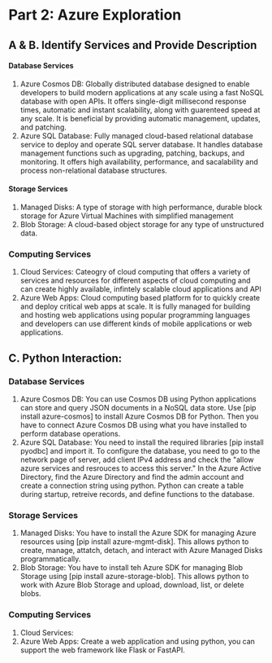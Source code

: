 # Part 2: Azure Exploration

## A & B. Identify Services and Provide Description 
#### Database Services
1. Azure Cosmos DB: Globally distributed database designed to enable developers to build modern applications at any scale using a fast NoSQL database with open APIs. It offers single-digit millisecond response times, automatic and instant scalability, along with guarenteed speed at any scale. It is beneficial by providing automatic management, updates, and patching.
2. Azure SQL Database: Fully managed cloud-based relational database service to deploy and operate SQL server database. It handles database management functions such as upgrading, patching, backups, and monitoring. It offers high availability, performance, and sacalability and process non-relational database structures. 

#### Storage Services
1. Managed Disks: A type of storage with high performance, durable block storage for Azure Virtual Machines with simplified management
2. Blob Storage: A cloud-based object storage for any type of unstructured data.

### Computing Services
1. Cloud Services: Cateogry of cloud computing that offers a variety of services and resources for different aspects of cloud computing and can create highly available, infintely scalable cloud applications and API
2. Azure Web Apps: Cloud computing based platform for to quickly create and deploy critical web apps at scale. It is fully managed for building and hosting web applications using popular programming languages and developers can use different kinds of mobile applications or web applications.

## C. Python Interaction: 
### Database Services
1. Azure Cosmos DB: You can use Cosmos DB using Python applications can store and query JSON documents in a NoSQL data store. Use [pip install azure-cosmos] to install Azure Cosmos DB for Python. Then you have to connect Azure Cosmos DB using what you have installed to perform database operations. 
2. Azure SQL Database: You need to install the required libraries [pip install pyodbc] and import it. To configure the database, you need to go to the network page of server, add client IPv4 address and check the "allow azure services and resrouces to access this server." In the Azure Active Directory, find the Azure Directory and find the admin account and create a connection string using python. Python can create a table during startup, retreive records, and define functions to the database. 

### Storage Services
1. Managed Disks: You have to install the Azure SDK for managing Azure resources using [pip install azure-mgmt-disk]. This allows python to create, manage, attatch, detach, and interact with Azure Managed Disks programmatically. 
2. Blob Storage: You have to install teh Azure SDK for managing Blob Storage using [pip install azure-storage-blob]. This allows python to work with Azure Blob Storage and upload, download, list, or delete blobs. 

### Computing Services
1. Cloud Services:
2. Azure Web Apps: Create a web application and using python, you can support the web framework like Flask or FastAPI. 